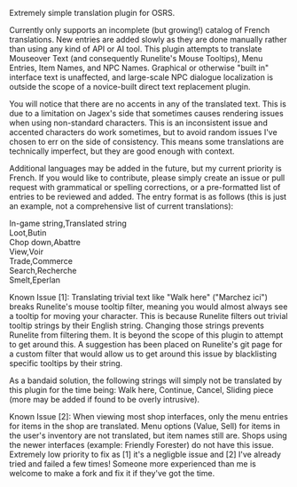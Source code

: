 Extremely simple translation plugin for OSRS.

Currently only supports an incomplete (but growing!) catalog of French translations. New entries are added slowly as they are done manually rather than using any kind of API or AI tool. This plugin attempts to translate Mouseover Text (and consequently Runelite's Mouse Tooltips), Menu Entries, Item Names, and NPC Names. Graphical or otherwise "built in" interface text is unaffected, and large-scale NPC dialogue localization is outside the scope of a novice-built direct text replacement plugin.

You will notice that there are no accents in any of the translated text. This is due to a limitation on Jagex's side that sometimes causes rendering issues when using non-standard characters. This is an inconsistent issue and accented characters do work sometimes, but to avoid random issues I've chosen to err on the side of consistency. This means some translations are technically imperfect, but they are good enough with context.

Additional languages may be added in the future, but my current priority is French. If you would like to contribute, please simply create an issue or pull request with grammatical or spelling corrections, or a pre-formatted list of entries to be reviewed and added. The entry format is as follows (this is just an example, not a comprehensive list of current translations):

In-game string,Translated string<br>
Loot,Butin<br>
Chop down,Abattre<br>
View,Voir<br>
Trade,Commerce<br>
Search,Recherche<br>
Smelt,Eperlan

Known Issue [1]: Translating trivial text like "Walk here" ("Marchez ici") breaks Runelite's mouse tooltip filter, meaning you would almost always see a tooltip for moving your character. This is because Runelite filters out trivial tooltip strings by their English string. Changing those strings prevents Runelite from filtering them. It is beyond the scope of this plugin to attempt to get around this. A suggestion has been placed on Runelite's git page for a custom filter that would allow us to get around this issue by blacklisting specific tooltips by their string.

As a bandaid solution, the following strings will simply not be translated by this plugin for the time being: Walk here, Continue, Cancel, Sliding piece (more may be added if found to be overly intrusive).

Known Issue [2]: When viewing most shop interfaces, only the menu entries for items in the shop are translated. Menu options (Value, Sell) for items in the user's inventory are not translated, but item names still are. Shops using the newer interfaces (example: Friendly Forester) do not have this issue. Extremely low priority to fix as [1] it's a negligble issue and [2] I've already tried and failed a few times! Someone more experienced than me is welcome to make a fork and fix it if they've got the time.
